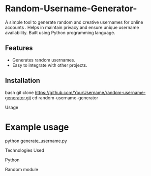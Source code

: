 # Random-Username-Generator-
   A simple tool to generate random and creative usernames for online accounts . Helps in maintain privacy and ensure  unique username availability. Built using Python programming language.
## Features  
- Generates random usernames.  
- Easy to integrate with other projects.  

## Installation  
bash
git clone https://github.com/YourUsername/random-username-generator.git
cd random-username-generator

Usage

# Example usage
python generate_username.py

Technologies Used

Python

Random module
